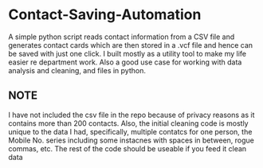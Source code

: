 # Contact-Saving-Automation
A simple python script reads contact information from a CSV file and generates contact cards which are then stored in a .vcf file and hence can be saved with just one click. I built mostly as a utility tool to make my life easier re department work. Also a good use case for working with data analysis and cleaning, and files in python. 
## NOTE
I have not included the csv file in the repo because of privacy reasons as it contains more than 200 contacts. Also, the initial cleaning code is mostly unique to the data I had, specifically, multiple contatcs for one person, the Mobile No. series including some instacnes with spaces in between, rogue commas, etc. The rest of the code should be useable if you feed it clean data
